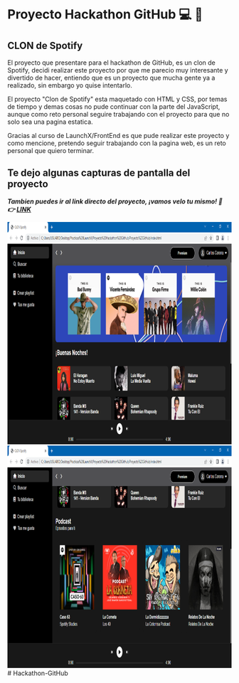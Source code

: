 # Proyecto Hackathon GitHub :computer: :musical_note:
## CLON de Spotify
El proyecto que presentare para el hackathon de GitHub, es un clon de Spotify, decidi realizar este proyecto
por que me parecio muy interesante y divertido de hacer, entiendo que es un proyecto que mucha gente ya a realizado, 
sin embargo yo quise intentarlo.

El proyecto "Clon de Spotify" esta maquetado con HTML y CSS, por temas de tiempo y demas cosas no pude continuar con la parte del JavaScript, aunque como reto personal seguire trabajando con el proyecto para que no solo sea una pagina estatica. 

Gracias al curso de LaunchX/FrontEnd es que pude realizar este proyecto y como mencione, pretendo seguir trabajando con la pagina web, es un reto personal que quiero terminar. 

## Te dejo algunas capturas de pantalla del proyecto

***Tambien puedes ir al link directo del proyecto, ¡vamos velo tu mismo! :eyes: :point_right: [LINK]()***

<img src="./Img/sp1.PNG" alt="Inicio" height="500">
<img src="./Img/sp2.PNG" alt="Fin" height="500">
#   H a c k a t h o n - G i t H u b 
 
 